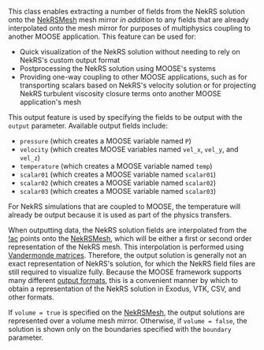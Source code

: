 This class enables extracting a number of fields from the NekRS solution
onto the [NekRSMesh](NekRSMesh.md) mesh mirror *in addition* to any
fields that are already interpolated onto the mesh mirror for purposes of
multiphysics coupling to another MOOSE application.
This feature can be used for:

- Quick visualization of the NekRS solution without needing to rely on
  NekRS's custom output format
- Postprocessing the NekRS solution using MOOSE's systems
- Providing one-way coupling to other MOOSE applications, such as for
  transporting scalars based on NekRS's velocity solution or for projecting
  NekRS turbulent viscosity closure terms onto another MOOSE application's mesh

This output feature is used by specifying the fields to be output with the
`output` parameter. Available output fields include:

- `pressure` (which creates a MOOSE variable named `P`)
- `velocity` (which creates MOOSE variables named `vel_x`, `vel_y`, and `vel_z`)
- `temperature` (which creates a MOOSE variable named `temp`)
- `scalar01` (which creates a MOOSE variable named `scalar01`)
- `scalar02` (which creates a MOOSE variable named `scalar02`)
- `scalar03` (which creates a MOOSE variable named `scalar03`)

For NekRS simulations that are coupled to MOOSE, the temperature will already
be output because it is used as part of the physics transfers.

When outputting
data, the NekRS solution fields are interpolated from the [!ac](GLL) points
onto the [NekRSMesh](NekRSMesh.md), which will be either a first or
second order representation of the NekRS mesh. This interpolation is performed
using [Vandermonde matrices](vandermonde.md).
Therefore, the output solution
is generally not an exact representation of NekRS's solution, for which the
NekRS field files are still required to visualize fully. Because the MOOSE
framework supports many different [output formats](Outputs/index.md),
this is a convenient manner by which to obtain a representation of the NekRS
solution in Exodus, VTK, CSV, and other formats.

If `volume = true` is specified on the [NekRSMesh](NekRSMesh.md),
the output solutions are represented over a volume mesh mirror. Otherwise,
if `volume = false`, the solution is shown only on the boundaries specified
with the `boundary` parameter.
